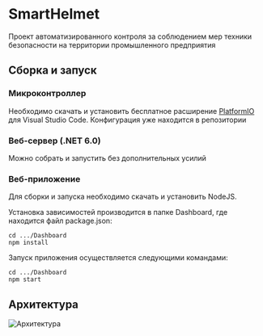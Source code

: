 # SmartHelmet
Проект автоматизированного контроля за соблюдением мер техники безопасности на территории промышленного предприятия

## Сборка и запуск
### Микроконтроллер
Необходимо скачать и установить бесплатное расширение [PlatformIO](https://github.com/platformio "PlatformIO") для Visual Studio Code. Конфигурация уже находится в репозитории

### Веб-сервер (.NET 6.0)
Можно собрать и запустить без дополнительных усилий

### Веб-приложение
Для сборки и запуска необходимо скачать и установить NodeJS.

Установка зависимостей производится в папке Dashboard, где находится файл package.json:
```shell
cd .../Dashboard
npm install
```

Запуск приложения осуществляется следующими командами:
```shell
cd .../Dashboard
npm start
```

## Архитектура
![Архитектура](https://i.imgur.com/Zyma83u.png "Архитектура")
